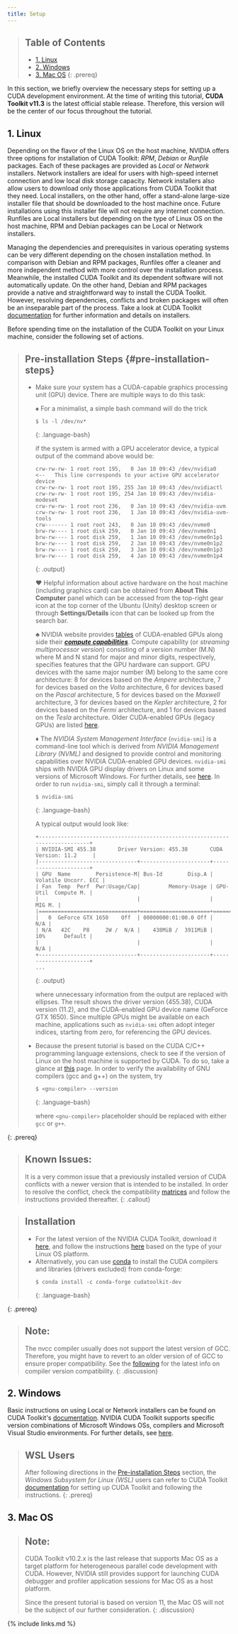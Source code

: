 ```yaml
---
title: Setup
---
```


> ## Table of Contents
> - [1. Linux](#1-linux)
> - [2. Windows](#2-windows)
> - [3. Mac OS](#3-mac-os)
{: .prereq}

In this section, we briefly overview the necessary steps for setting up a CUDA development
environment. At the time of writing this tutorial, **CUDA Toolkit v11.3** is the latest 
official stable release. Therefore, this version will be the center of our focus throughout the tutorial.

## 1. Linux

Depending on the flavor of the Linux OS on the host machine, NVIDIA offers three
options for installation of CUDA Toolkit: *RPM*, *Debian* or *Runfile* packages.
Each of these packages are provided as *Local* or *Network* installers.
Network installers are ideal for users with high-speed internet connection and
low local disk storage capacity. Network installers also allow users to
download only those applications from CUDA Toolkit that they need. Local installers,
on the other hand, offer a stand-alone large-size installer file that should be downloaded
to the host machine once. Future installations using this installer file will not require
any internet connection. Runfiles are Local installers but depending on the type of
Linux OS on the host machine, RPM and Debian packages can be Local or Network installers.

Managing the dependencies and prerequisites in various operating systems can be
very different depending on the chosen installation method. In comparison with 
Debian and RPM packages, Runfiles offer a cleaner and more independent method 
with more control over the installation process. Meanwhile, the installed CUDA 
Toolkit and its dependent software will not automatically update. On the other hand,
Debian and RPM packages provide a native and straightforward way to install the CUDA
Toolkit. However, resolving dependencies, conflicts and broken packages will often
be an inseparable part of the process. Take a look at CUDA Toolkit 
[documentation](https://docs.nvidia.com/cuda/cuda-quick-start-guide/index.html#linux)
for further information and details on installers.

Before spending time on the installation of the CUDA Toolkit on your Linux machine,
consider the following set of actions.

> ## Pre-installation Steps   {#pre-installation-steps}
> - Make sure your system has a CUDA-capable graphics processing unit (GPU) device.
> There are multiple ways to do this task:
>
>    &#9824; For a minimalist, a simple bash command will do the trick
>
>    ~~~
>    $ ls -l /dev/nv*   
>    ~~~
>    {: .language-bash} 
> 
>    if the system is armed with a GPU accelerator device, a typical output of the 
>    command above would be:
>
>    ~~~
>    crw-rw-rw- 1 root root 195,   0 Jan 10 09:43 /dev/nvidia0        <--   This line corresponds to your active GPU accelerator device
>    crw-rw-rw- 1 root root 195, 255 Jan 10 09:43 /dev/nvidiactl
>    crw-rw-rw- 1 root root 195, 254 Jan 10 09:43 /dev/nvidia-modeset
>    crw-rw-rw- 1 root root 236,   0 Jan 10 09:43 /dev/nvidia-uvm
>    crw-rw-rw- 1 root root 236,   1 Jan 10 09:43 /dev/nvidia-uvm-tools
>    crw------- 1 root root 243,   0 Jan 10 09:43 /dev/nvme0
>    brw-rw---- 1 root disk 259,   0 Jan 10 09:43 /dev/nvme0n1
>    brw-rw---- 1 root disk 259,   1 Jan 10 09:43 /dev/nvme0n1p1
>    brw-rw---- 1 root disk 259,   2 Jan 10 09:43 /dev/nvme0n1p2
>    brw-rw---- 1 root disk 259,   3 Jan 10 09:43 /dev/nvme0n1p3
>    brw-rw---- 1 root disk 259,   4 Jan 10 09:43 /dev/nvme0n1p4
>    ~~~
>    {: .output}
>   
>    &#9829; Helpful information about active hardware on the host machine (including graphics card) can be obtained from
>    **About This Computer** panel which can be accessed from the top-right gear icon at the top 
>    corner of the Ubuntu (Unity) desktop screen or through **Settings/Details** icon that can be looked up from the search bar.
>
>    &#9827; NVIDIA website provides [tables](https://developer.nvidia.com/cuda-gpus) of CUDA-enabled GPUs along side
>    their [***compute capabilities***](https://docs.nvidia.com/cuda/cuda-c-programming-guide/index.html#compute-capability).
>    Compute capability (or *streaming multiprocessor version*) consisting of a version number (M.N) where M and N stand for 
>    major and minor digits, respectively, specifies features that the GPU hardware can support. GPU devices with the same major 
>    number (M) belong to the same core architecture: 8 for devices based on the *Ampere* architecture, 7 for devices based 
>    on the *Volta* architecture, 6 for devices based on the *Pascal* architecture, 5 for devices based on the *Maxwell* 
>    architecture, 3 for devices based on the *Kepler* architecture, 2 for devices based on the *Fermi* architecture, and 1 
>    for devices based on the *Tesla* architecture. Older CUDA-enabled GPUs (legacy GPUs) are listed 
>    [here](https://developer.nvidia.com/cuda-legacy-gpus).
>      
>    &#9830; The *NVIDIA System Management Interface* (`nvidia-smi`) is a command-line tool which is derived
>    from *NVIDIA Management Library (NVML)* and designed to provide control and monitoring
>    capabilities over NVIDIA CUDA-enabled GPU devices. `nvidia-smi` ships with NVIDIA GPU display drivers
>    on Linux and some versions of Microsoft Windows. For further details, see
>    [here](https://developer.nvidia.com/nvidia-system-management-interface). In order to run `nvidia-smi`,
>    simply call it through a terminal:
>
>    ~~~
>    $ nvidia-smi   
>    ~~~
>    {: .language-bash} 
>    
>    A typical output would look like:
> 
>    ~~~
>    +-----------------------------------------------------------------------------+
>    | NVIDIA-SMI 455.38       Driver Version: 455.38       CUDA Version: 11.2     |
>    |-------------------------------+----------------------+----------------------+
>    | GPU  Name        Persistence-M| Bus-Id        Disp.A | Volatile Uncorr. ECC |
>    | Fan  Temp  Perf  Pwr:Usage/Cap|         Memory-Usage | GPU-Util  Compute M. |
>    |                               |                      |               MIG M. |
>    |===============================+======================+======================|
>    |   0  GeForce GTX 1650    Off  | 00000000:01:00.0 Off |                  N/A |
>    | N/A   42C    P8     2W /  N/A |    438MiB /  3911MiB |     10%      Default |
>    |                               |                      |                  N/A |
>    +-------------------------------+----------------------+----------------------+
>    ...                                                                               
>    ~~~
>    {: .output}
>
>    where unnecessary information from the output are replaced with ellipses. 
>    The result shows the driver version (455.38), CUDA version (11.2), and the
>    CUDA-enabled GPU device name (GeForce GTX 1650). Since multiple GPUs might be
>    available on each machine, applications such as `nvidia-smi` often adopt
>    integer indices, starting from zero, for referencing the GPU devices. 
>
> - Because the present tutorial is based on the CUDA C/C++ programming language extensions,
> check to see if the version of Linux on the host machine is supported by CUDA.
> To do so, take a
> glance at [this](https://docs.nvidia.com/cuda/cuda-installation-guide-linux/index.html#system-requirements) page.
> In order to verify the availability of GNU compilers (gcc and g++) on the system, try
>
>    ~~~
>    $ <gnu-compiler> --version
>    ~~~
>    {: .language-bash} 
>    
>    where `<gnu-compiler>` placeholder should be replaced with either `gcc` or `g++`.
> 
{: .prereq}

> ## **Known Issues**:
>
> It is a very common issue that a previously installed version of CUDA conflicts with a
> newer version that is intended to be installed. In order to resolve the conflict, check the compatibility
> [matrices](https://docs.nvidia.com/cuda/cuda-installation-guide-linux/#handle-uninstallation)
> and follow the instructions provided thereafter.
{: .callout}


> ## Installation
>
> - For the latest version of the NVIDIA CUDA Toolkit, download it [here](https://developer.nvidia.com/cuda-downloads),
> and follow the instructions [here](https://docs.nvidia.com/cuda/cuda-installation-guide-linux/index.html#runfile) 
> based on the type of your Linux OS platform.
> - Alternatively, you can use [conda](https://conda.io) to install the CUDA compilers and libraries (drivers excluded) from conda-forge:
>    ~~~
>    $ conda install -c conda-forge cudatoolkit-dev
>    ~~~
>    {: .language-bash}
> 
 {: .prereq}
 
> ## **Note**:
>
> The nvcc compiler usually does not support the latest version of GCC. Therefore, you might have to revert to an older version of
> of GCC to ensure proper compatibility. See the [following](https://docs.nvidia.com/cuda/cuda-installation-guide-linux/index.html#introduction) for 
> the latest info on compiler version compatibility.
{: .discussion}

## 2. Windows

Basic instructions on using Local or Network installers can be found on CUDA Toolkit's
[documentation](https://docs.nvidia.com/cuda/cuda-quick-start-guide/index.html).
NVIDIA CUDA Toolkit supports specific version combinations of Microsoft Windows OSs,
compilers and Microsoft Visual Studio environments. For further details, see
[here](https://docs.nvidia.com/cuda/cuda-installation-guide-microsoft-windows/#system-requirements).

> ## WSL Users
>
> After following directions in the [Pre-installation Steps](#pre-installation-steps) section, 
> the *Windows Subsystem for Linux (WSL)* users can refer to CUDA Toolkit
> [documentation](https://docs.nvidia.com/cuda/cuda-installation-guide-linux/index.html#wsl-installation)
> for setting up CUDA Toolkit and following the instructions.
{: .prereq}

## 3. Mac OS

> ## **Note**:
>
> CUDA Toolkit v10.2.x is the last release that supports Mac OS as a target platform
> for heterogeneous parallel code development with CUDA. However, NVIDIA still provides
> support for launching CUDA debugger and profiler application sessions for Mac OS as a host platform.
>
> Since the present tutorial is based on version 11, the Mac OS will not be the subject of our further consideration.
{: .discussion}

{% include links.md %}
